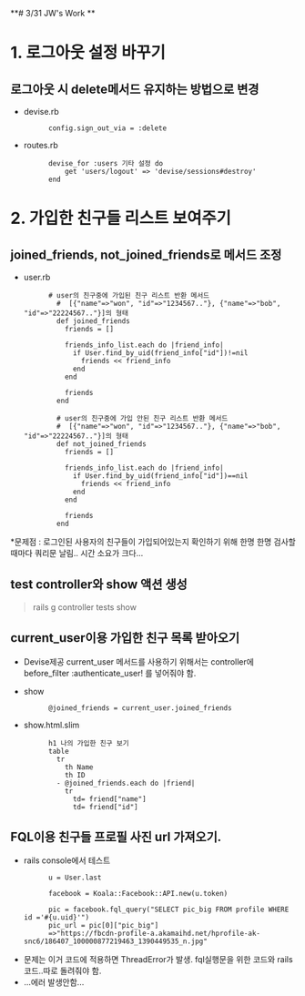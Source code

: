 **# 3/31 JW's Work **
# 1. 로그아웃 설정 바꾸기
## 로그아웃 시 delete메서드 유지하는 방법으로 변경
- devise.rb

			config.sign_out_via = :delete 

- routes.rb
			
			devise_for :users 기타 설정 do
				get 'users/logout' => 'devise/sessions#destroy'
			end	

# 2. 가입한 친구들 리스트 보여주기
## joined_friends, not_joined_friends로 메서드 조정
- user.rb

			# user의 친구중에 가입된 친구 리스트 반환 메서드
			  #  [{"name"=>"won", "id"=>"1234567.."}, {"name"=>"bob", "id"=>"22224567.."}]의 형태    
			  def joined_friends
			    friends = []

			    friends_info_list.each do |friend_info|
			      if User.find_by_uid(friend_info["id"])!=nil
			        friends << friend_info 
			      end
			    end

			    friends
			  end

			  # user의 친구중에 가입 안된 친구 리스트 반환 메서드
			  #  [{"name"=>"won", "id"=>"1234567.."}, {"name"=>"bob", "id"=>"22224567.."}]의 형태
			  def not_joined_friends
			    friends = []

			    friends_info_list.each do |friend_info|
			      if User.find_by_uid(friend_info["id"])==nil
			        friends << friend_info 
			      end
			    end

			    friends
			  end
*문제점 : 로그인된 사용자의 친구들이 가입되어있는지 확인하기 위해 한명 한명 검사할 때마다 쿼리문 날림.. 시간 소요가 크다...

## test controller와 show 액션 생성

>rails g controller tests show

## current_user이용 가입한 친구 목록 받아오기
- Devise제공 current_user 메서드를 사용하기 위해서는 controller에 before_filter :authenticate_user! 를 넣어줘야 함.

- show 

			@joined_friends = current_user.joined_friends

- show.html.slim

			h1 나의 가입한 친구 보기
			table
			  tr
			    th Name
			    th ID
			  - @joined_friends.each do |friend|
			    tr
			      td= friend["name"]
			      td= friend["id"]
      
## FQL이용 친구들 프로필 사진 url 가져오기.
- rails console에서 테스트
			
			u = User.last

			facebook = Koala::Facebook::API.new(u.token)

			pic = facebook.fql_query("SELECT pic_big FROM profile WHERE id ='#{u.uid}'")
			pic_url = pic[0]["pic_big"]
			=>"https://fbcdn-profile-a.akamaihd.net/hprofile-ak-snc6/186407_100000877219463_1390449535_n.jpg" 

* 문제는 이거 코드에 적용하면 ThreadError가 발생.  fql실행문을 위한 코드와 rails코드..따로 돌려줘야 함.
* ...에러 발생안함...